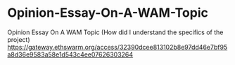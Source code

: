 # Opinion-Essay-On-A-WAM-Topic
Opinion Essay On A WAM Topic (How did I understand the specifics of the project)
https://gateway.ethswarm.org/access/32390dcee813102b8e97dd46e7bf95a8d36e9583a58e1d543c4ee07626303264
